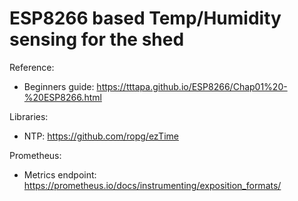 # ESP8266 based Temp/Humidity sensing for the shed

Reference:

* Beginners guide: https://tttapa.github.io/ESP8266/Chap01%20-%20ESP8266.html

Libraries:
* NTP: https://github.com/ropg/ezTime

Prometheus:
* Metrics endpoint: https://prometheus.io/docs/instrumenting/exposition_formats/
